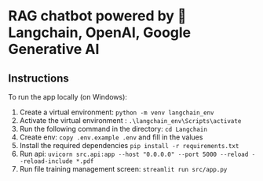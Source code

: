 # RAG chatbot powered by 🔗 Langchain, OpenAI, Google Generative AI

## Instructions <a name="instructions"></a>

To run the app locally (on Windows):

1. Create a virtual environment: `python -m venv langchain_env`
2. Activate the virtual environment : `.\langchain_env\Scripts\activate`
3. Run the following command in the directory: `cd Langchain`
4. Create env: `copy .env.example .env` and fill in the values
5. Install the required dependencies `pip install -r requirements.txt`
6. Run api: `uvicorn src.api:app --host "0.0.0.0" --port 5000 --reload --reload-include *.pdf`
7. Run file training management screen: `streamlit run src/app.py`
